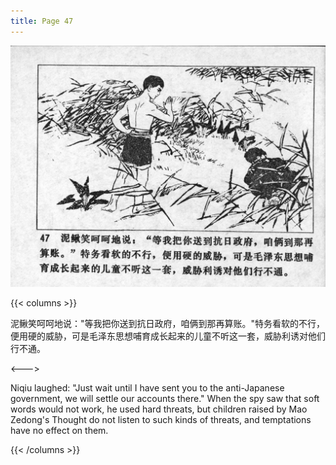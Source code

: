 ```yaml
---
title: Page 47
---
```


![niqiu page](./../../images/niqiu/seifert0397_nqkg_0051_047.jpg)

{{< columns >}}

泥鳅笑呵呵地说："等我把你送到抗日政府，咱俩到那再算账。"特务看软的不行，便用硬的威胁，可是毛泽东思想哺育成长起来的儿童不听这一套，威胁利诱对他们行不通。

<--->

Niqiu laughed: "Just wait until I have sent you to the anti-Japanese government, we will settle our accounts there." When the spy saw that soft words would not work, he used hard threats, but children raised by Mao Zedong\'s Thought do not listen to such kinds of threats, and temptations have no effect on them.

{{< /columns >}}

